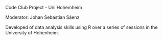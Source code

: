 Code Club Project - Uni Hohemheim

Moderator: Johan Sebastian Sáenz

Developed of data analysis skills using R over a series of sessions in the University of Hohenheim.
